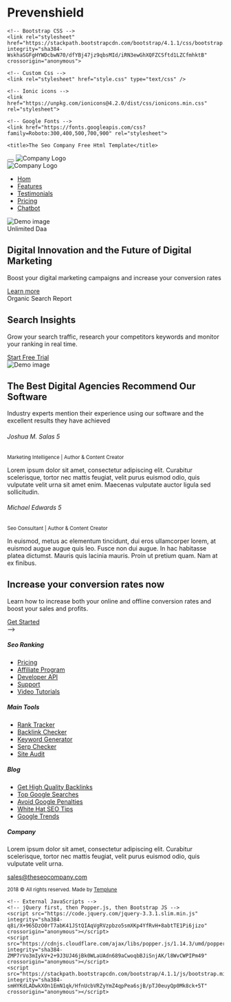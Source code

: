 # Prevenshield
<!doctype html>
<html lang="en-US">
  <head>
    <!-- Required meta tags -->
    <meta charset="utf-8">
    <meta name="viewport" content="width=device-width, initial-scale=1, shrink-to-fit=no">

    <!-- Bootstrap CSS -->
    <link rel="stylesheet" href="https://stackpath.bootstrapcdn.com/bootstrap/4.1.1/css/bootstrap.min.css" integrity="sha384-WskhaSGFgHYWDcbwN70/dfYBj47jz9qbsMId/iRN3ewGhXQFZCSftd1LZCfmhktB" crossorigin="anonymous">

    <!-- Custom Css -->
    <link rel="stylesheet" href="style.css" type="text/css" />

    <!-- Ionic icons -->
    <link href="https://unpkg.com/ionicons@4.2.0/dist/css/ionicons.min.css" rel="stylesheet">

    <!-- Google Fonts -->
    <link href="https://fonts.googleapis.com/css?family=Roboto:300,400,500,700,900" rel="stylesheet">

    <title>The Seo Company Free Html Template</title>
  </head>

  <body>

  <!-- N A V B A R -->
  <nav class="navbar navbar-default navbar-expand-lg fixed-top custom-navbar">
    <button class="navbar-toggler" type="button" data-toggle="collapse" data-target="#navbarNavDropdown" aria-controls="navbarNavDropdown" aria-expanded="false" aria-label="Toggle navigation">
      <span class="icon ion-md-menu"></span>
    </button>
    <img src="images/bird.jpg" class="img-fluid nav-logo-mobile" alt="Company Logo">
    <div class="collapse navbar-collapse" id="navbarNavDropdown">
      <div class="container">
      	<img src="images/bird.jpg" class="img-fluid nav-logo-desktop" alt="Company Logo">
        <ul class="navbar-nav ml-auto nav-right" data-easing="easeInOutExpo" data-speed="1250" data-offset="65">
          <li class="nav-item nav-custom-link">
            <a class="nav-link" href="index.html">Hom <i class="icon ion-ios-arrow-forward icon-mobile"></i></a>
          </li>
          <li class="nav-item nav-custom-link">
            <a class="nav-link" href="#marketing">Features <i class="icon ion-ios-arrow-forward icon-mobile"></i></a>
          </li>
          <li class="nav-item nav-custom-link">
            <a class="nav-link" href="#testimonials">Testimonials <i class="icon ion-ios-arrow-forward icon-mobile"></i></a>
          </li>
          <li class="nav-item nav-custom-link">
            <a class="nav-link" href="#pricing">Pricing <i class="icon ion-ios-arrow-forward icon-mobile"></i></a>
          </li>
          <li class="nav-item nav-custom-link btn btn-demo-small">
            <a class="nav-link" href="https://fe61-103-27-9-107.in.ngrok.io">Chatbot <i class="icon ion-ios-arrow-forward icon-mobile"></i></a>
          </li>
        </ul>
      </div>
    </div>
  </nav>
  <!-- E N D  N A V B A R -->
  
  <!-- H E R O -->
  <section id="hero">
    <div class="container">
      <div class="row">
        <div class="col-lg-5 col-md-5 col-sm-5 col-xs-5">
          <img src="images/iphone.png" class="img-fluid" alt="Demo image">
        </div>
        <div class="col-md-7 content-box hero-content">
          <span>Unlimited Daa</span>
          <h1>Digital Innovation and the <b>Future of Digital Marketing</b></h1>
          <p>Boost your digital marketing campaigns and increase your conversion rates</p>
          <a href="#" class="btn btn-regular">Learn more</a>
        </div>
      </div>
    </div>
  </section>
  <!-- E N D  H E R O -->

  <!-- E N D  M A R K E T I N G -->
  <section id="marketing">
    <div class="container">
      <div class="row">
        <div class="col-md-5">
          <div class="content-box">
            <span>Organic Search Report</span>
            <h2>Search Insights</h2>
            <p>Grow your search traffic, research your competitors keywords and monitor your ranking in real time.</p>
            <a href="#" class="btn btn-regular">Start Free Trial</a>
          </div>
        </div>
        <div class="col-md-7">
            <img src="images/demo-image.png" class="img-fluid" alt="Demo image">
        </div>
      </div>
    </div>
  </section>
  <!-- E N D  M A R K E T I N G -->

  <!-- T E S T I M O N I A L S -->
  <section id="testimonials">
    <div class="container">
      <div class="title-block">
        <h2>The Best Digital Agencies Recommend Our Software</h2>
        <p>Industry experts mention their experience using our software and the excellent results they have achieved</p>
      </div>
      <div class="row">
        <div class="col-md-6">
          <div class="testimonial-box">
            <div class="row personal-info">
              <div class="col-md-2 col-xs-2">
                <div class="profile-picture review-one"></div>
              </div>
              <div class="col-md-10 col-xs-10">
                <h6>Joshua M. Salas <span class="rating">5 <i class="icon ion-md-star"></i></span></h6>
                <small>Marketing Intelligence | Author & Content Creator</small>
              </div>
            </div>
            <p>Lorem ipsum dolor sit amet, consectetur adipiscing elit. Curabitur scelerisque, tortor nec mattis feugiat, velit purus euismod odio, quis vulputate velit urna sit amet enim. Maecenas vulputate auctor ligula sed sollicitudin.</p>
          </div>
        </div>
        <div class="col-md-6">
          <div class="testimonial-box">
            <div class="row personal-info">
              <div class="col-md-2 col-xs-2">
                <div class="profile-picture review-one"></div>
              </div>
              <div class="col-md-10 col-xs-10">
                <h6>Michael Edwards <span class="rating">5 <i class="icon ion-md-star"></i></span></h6>
                <small>Seo Consultant | Author & Content Creator</small>
              </div>
            </div>
            <p>In euismod, metus ac elementum tincidunt, dui eros ullamcorper lorem, at euismod augue augue quis leo. Fusce non dui augue. In hac habitasse platea dictumst. Mauris quis lacinia mauris. Proin ut pretium quam. Nam at ex finibus.</p>
          </div>
        </div>
      </div>
    </div>
  </section>
  <!-- E N D  T E S T I M O N I A L S -->

  <!-- P R I C I N G -->
  <!-- <section id="pricing">
    <div class="container">
      <div class="title-block">
        <h2>Plans and Pricing</h2>
        <p>The best software to develop perfect content and advertising strategies to increase leads and sales.</p>
      </div>
      <div class="row">
        <div class="col-md-4">
          <div class="pricing-box">
            <h3 class="demo">Demo Version</h3>
            <h6>Free</h6>
            <small>forever</small>
            <p>Demo gives you full access to all features for 7 days</p>
            <div class="divider-light"></div>
            <ul>
              <li><i class="icon ion-md-checkmark-circle-outline demo"></i>Marketing plan</li>
              <li><i class="icon ion-md-checkmark-circle-outline demo"></i>Seo reporting tool</li>
              <li><i class="icon ion-md-checkmark-circle-outline demo"></i>Keywords explorer</li>
              <li><i class="icon ion-md-checkmark-circle-outline demo"></i>Competitive analysis</li>
              <li><i class="icon ion-md-checkmark-circle-outline demo"></i>Five projects - <span class="demo">¡New!</span></li>
            </ul>
            <div class="text-center">
              <a href="#" class="btn btn-demo">Demo version</a>
            </div>
          </div>
        </div>
        <div class="col-md-4">
          <div class="pricing-box">
            <h3>Standard Version</h3>
            <h6>$9</h6>
            <small>per month</small>
            <p>Outrank your competitors with this amazing software</p>
            <div class="divider-light"></div>
            <ul>
              <li><i class="icon ion-md-checkmark-circle-outline"></i>Marketing plan</li>
              <li><i class="icon ion-md-checkmark-circle-outline"></i>Seo reporting tool</li>
              <li><i class="icon ion-md-checkmark-circle-outline"></i>Keywords explorer</li>
              <li><i class="icon ion-md-checkmark-circle-outline"></i>Competitive analysis</li>
              <li><i class="icon ion-md-checkmark-circle-outline"></i>Unlimited projects - <span>¡New!</span></li>
            </ul>
            <div class="text-center">
              <a href="#" class="btn btn-buy">Buy now</a>
            </div>
          </div>
        </div>
        <div class="col-md-4">
          <div class="pricing-box">
            <h3>Agency Version</h3>
            <h6>$29</h6>
            <small>per month</small>
            <p>For agencies and businesses with extensive web presence</p>
            <div class="divider-light"></div>
            <ul>
              <li><i class="icon ion-md-checkmark-circle-outline"></i>Marketing plan</li>
              <li><i class="icon ion-md-checkmark-circle-outline"></i>Seo reporting tool</li>
              <li><i class="icon ion-md-checkmark-circle-outline"></i>Keywords explorer</li>
              <li><i class="icon ion-md-checkmark-circle-outline"></i>Competitive analysis</li>
              <li><i class="icon ion-md-checkmark-circle-outline"></i>Unlimited projects - <span>¡New!</span></li>
            </ul>
            <div class="text-center">
              <a href="#" class="btn btn-buy">Buy now</a>
            </div>
          </div>
        </div>
      </div>
    </div>
  </section>
  <!-- E N D  P R I C I N G -->

  <!-- C A L L  T O  A C T I O N -->
  <section id="call-to-action">
    <div class="container text-center">
      <h2>Increase your conversion rates now</h2>
      <div class="title-block">
        <p>Learn how to increase both your online and offline conversion rates and boost your sales and profits.</p>
        <a href="#" class="btn btn-regular">Get Started</a>
      </div>
    </div>
  </section> -->
  <!-- E N D  C A L L  T O  A C T I O N -->

  <!--  F O O T E R  -->
  <footer>
    <div class="container">
      <div class="row">
        <div class="col-md-3">
          <h5>Seo Ranking</h5>
          <ul>
            <li><a href="#">Pricing</a></li>
            <li><a href="#">Affiliate Program</a></li>
            <li><a href="#">Developer API</a></li>
            <li><a href="#">Support</a></li>
            <li><a href="#">Video Tutorials</a></li>
          </ul>
        </div>
        <div class="col-md-3">
          <h5>Main Tools</h5>
          <ul>
            <li><a href="#">Rank Tracker</a></li>
            <li><a href="#">Backlink Checker</a></li>
            <li><a href="#">Keyword Generator</a></li>
            <li><a href="#">Serp Checker</a></li>
            <li><a href="#">Site Audit</a></li>
          </ul>
        </div>
        <div class="col-md-3">
          <h5>Blog</h5>
          <ul>
            <li><a href="#">Get High Quality Backlinks</a></li>
            <li><a href="#">Top Google Searches</a></li>
            <li><a href="#">Avoid Google Penalties</a></li>
            <li><a href="#">White Hat SEO Tips</a></li>
            <li><a href="#">Google Trends</a></li>
          </ul>
        </div>
        <div class="col-md-3">
          <h5>Company</h5>
          <p>Lorem ipsum dolor sit amet, consectetur adipiscing elit. Curabitur scelerisque, tortor nec mattis feugiat, velit purus euismod odio, quis vulputate velit urna.</p>
          <p><a href="mailto:sales@theseocompany.com" class="external-links">sales@theseocompany.com</a></p>
        </div>
      </div> 
      <div class="divider"></div>
      <div class="row">
        <div class="col-md-6 col-xs-12">
            <a href="#"><i class="icon ion-logo-facebook"></i></a>
            <a href="#"><i class="icon ion-logo-instagram"></i></a>
            <a href="#"><i class="icon ion-logo-twitter"></i></a>
            <a href="#"><i class="icon ion-logo-youtube"></i></a>
          </div>
          <div class="col-md-6 col-xs-12">
            <small>2018 &copy; All rights reserved. Made by <a href="http://templune.com/" target="blank" class="external-links">Templune</a></small>
          </div>
      </div>
    </div>
  </footer>
  <!--  E N D  F O O T E R  -->
    

    <!-- External JavaScripts -->
    <!-- jQuery first, then Popper.js, then Bootstrap JS -->
    <script src="https://code.jquery.com/jquery-3.3.1.slim.min.js" integrity="sha384-q8i/X+965DzO0rT7abK41JStQIAqVgRVzpbzo5smXKp4YfRvH+8abtTE1Pi6jizo" crossorigin="anonymous"></script>
    <script src="https://cdnjs.cloudflare.com/ajax/libs/popper.js/1.14.3/umd/popper.min.js" integrity="sha384-ZMP7rVo3mIykV+2+9J3UJ46jBk0WLaUAdn689aCwoqbBJiSnjAK/l8WvCWPIPm49" crossorigin="anonymous"></script>
    <script src="https://stackpath.bootstrapcdn.com/bootstrap/4.1.1/js/bootstrap.min.js" integrity="sha384-smHYKdLADwkXOn1EmN1qk/HfnUcbVRZyYmZ4qpPea6sjB/pTJ0euyQp0Mk8ck+5T" crossorigin="anonymous"></script>
  </body>
</html>

